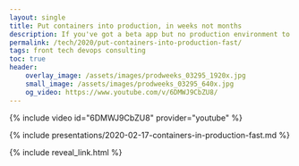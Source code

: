 ```yaml
---
layout: single
title: Put containers into production, in weeks not months
description: If you've got a beta app but no production environment to host it in, start small and iterate towards a full Cloud
permalink: /tech/2020/put-containers-into-production-fast/
tags: front tech devops consulting
toc: true
header:
    overlay_image: /assets/images/prodweeks_03295_1920x.jpg
    small_image: /assets/images/prodweeks_03295_640x.jpg
    og_video: https://www.youtube.com/v/6DMWJ9CbZU8/
---
```


{% include video id="6DMWJ9CbZU8" provider="youtube" %}

{% include presentations/2020-02-17-containers-in-production-fast.md %}

{% include reveal_link.html %}
